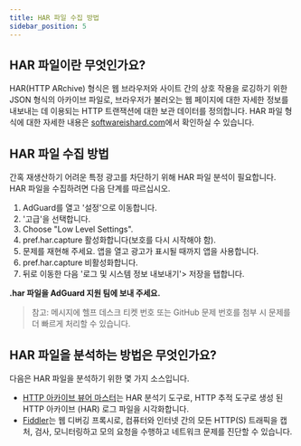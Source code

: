 ```yaml
---
title: HAR 파일 수집 방법
sidebar_position: 5
---
```


## HAR 파일이란 무엇인가요?
HAR(HTTP ARchive) 형식은 웹 브라우저와 사이트 간의 상호 작용을 로깅하기 위한 JSON 형식의 아카이브 파일로, 브라우저가 불러오는 웹 페이지에 대한 자세한 정보를 내보내는 데 이용되는 HTTP 트랜잭션에 대한 보관 데이터를 정의합니다. HAR 파일 형식에 대한 자세한 내용은 [softwareishard.com](http://www.softwareishard.com/blog/har-12-spec/)에서 확인하실 수 있습니다.

## HAR 파일 수집 방법
간혹 재생산하기 어려운 특정 광고를 차단하기 위해 HAR 파일 분석이 필요합니다. HAR 파일을 수집하려면 다음 단계를 따르십시오.
1. AdGuard를 열고 '설정'으로 이동합니다.
2. '고급'을 선택합니다.
3. Choose "Low Level Settings".
4. pref.har.capture 활성화합니다(보호를 다시 시작해야 함).
5. 문제를 재현해 주세요. 앱을 열고 광고가 표시될 때까지 앱을 사용합니다.
6. pref.har.capture 비활성화합니다.
7. 뒤로 이동한 다음 '로그 및 시스템 정보 내보내기'> 저장을 탭합니다.

**.har 파일을 AdGuard 지원 팀에 보내 주세요.**
> 참고: 메시지에 헬프 데스크 티켓 번호 또는 GitHub 문제 번호를 첨부 시 문제를 더 빠르게 처리할 수 있습니다.

## HAR 파일을 분석하는 방법은 무엇인가요?
다음은 HAR 파일을 분석하기 위한 몇 가지 소스입니다.
* [HTTP 아카이브 뷰어 마스터](https://gitgrimbo.github.io/harviewer/master/)는 HAR 분석기 도구로, HTTP 추적 도구로 생성 된 HTTP 아카이브 (HAR) 로그 파일을 시각화합니다.
* [Fiddler](https://www.telerik.com/fiddler)는 웹 디버깅 프록시로, 컴퓨터와 인터넷 간의 모든 HTTP(S) 트래픽을 캡처, 검사, 모니터링하고 모의 요청을 수행하고 네트워크 문제를 진단할 수 있습니다.
